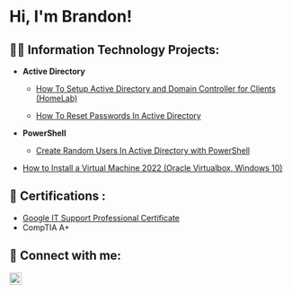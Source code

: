 <h1>Hi, I'm Brandon!

<h2>👨‍💻 Information Technology Projects:</h2>

- <b>Active Directory </b>
  - [How To Setup Active Directory and Domain Controller for Clients (HomeLab)](https://github.com/BrandonL99/Active-Directory-and-Domain-Controller-Setup)

  - [How To Reset Passwords In Active Directory](https://github.com/BrandonL99/How-To-Reset-Passwords-In-Active-Directory)
  
- <b>PowerShell</b>
  - [Create Random Users In Active Directory with PowerShell](https://github.com/BrandonL99/AD-PS-Create-Random-User)

- [How to Install a Virtual Machine 2022 (Oracle Virtualbox, Windows 10)](https://github.com/BrandonL99/How-To-Set-Up-A-VirtualBox)

<h2>📄 Certifications :</h2>

  - [Google IT Support Professional Certificate](https://coursera.org/share/de5d2daebee401faa0096017b87f1ef1)
  - CompTIA A+
  
<h2> 🤳 Connect with me:</h2>

[<img align="left" alt="BrandonLorenzo | LinkedIn" width="22px" src="https://cdn.jsdelivr.net/npm/simple-icons@v3/icons/linkedin.svg" />][linkedin]


[twitter]: https://twitter.com/brandonlorenzo
[youtube]: https://www.youtube.com/c/brandonlorenzo
[instagram]: https://www.instagram.com/brandonlorenzo/
[linkedin]: https://www.linkedin.com/in/brandonlorenzo/
